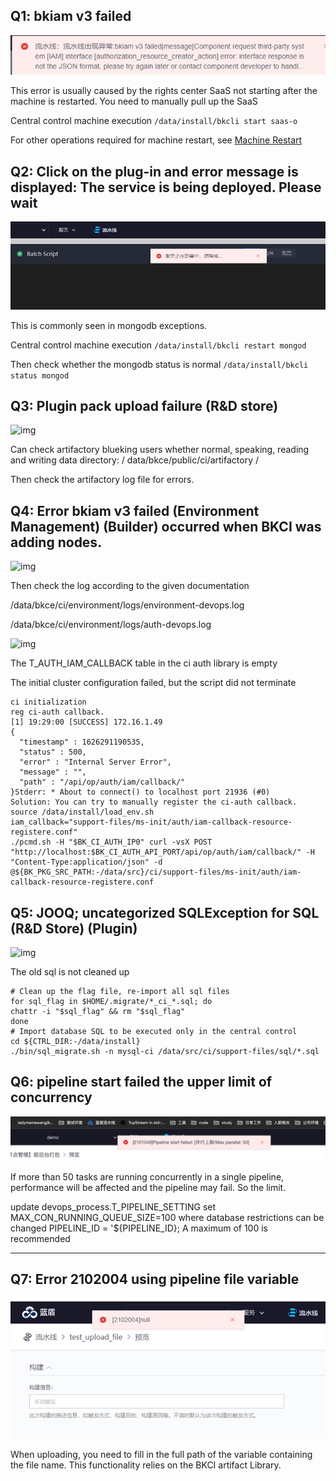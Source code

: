 ## Q1: bkiam v3 failed

![img](../../.gitbook/assets/bkiam_failed.png)

This error is usually caused by the rights center SaaS not starting after the machine is restarted. You need to manually pull up the SaaS

Central control machine execution `/data/install/bkcli start saas-o`

For other operations required for machine restart, see [Machine Restart](https://bk.tencent.com/docs/document/6.0/127/7582)

## Q2: Click on the plug-in and error message is displayed: The service is being deployed. Please wait

![img](../../.gitbook/assets/touch_plugin.png)

This is commonly seen in mongodb exceptions.

Central control machine execution `/data/install/bkcli restart mongod`

Then check whether the mongodb status is normal `/data/install/bkcli status mongod`

## Q3: Plugin pack upload failure (R&D store)

![img](../../.gitbook/assets/image-20220301101202-iJWQt.png)

Can check artifactory blueking users whether normal, speaking, reading and writing data directory: / data/bkce/public/ci/artifactory /

Then check the artifactory log file for errors.

## Q4: Error bkiam v3 failed (Environment Management) (Builder) occurred when BKCI was adding nodes.

![img](../../.gitbook/assets/image-20220301101202-MyIAk.png)

Then check the log according to the given documentation

/data/bkce/ci/environment/logs/environment-devops.log

/data/bkce/ci/environment/logs/auth-devops.log

![img](../../.gitbook/assets/image-20220301101202-GyIic.png)

The T_AUTH_IAM_CALLBACK table in the ci auth library is empty

The initial cluster configuration failed, but the script did not terminate

```
ci initialization
reg ci-auth callback.
[1] 19:29:00 [SUCCESS] 172.16.1.49
{
  "timestamp" : 1626291190535,
  "status" : 500,
  "error" : "Internal Server Error",
  "message" : "",
  "path" : "/api/op/auth/iam/callback/"
}Stderr: * About to connect() to localhost port 21936 (#0)
Solution: You can try to manually register the ci-auth callback.
source /data/install/load_env.sh
iam_callback="support-files/ms-init/auth/iam-callback-resource-registere.conf"
./pcmd.sh -H "$BK_CI_AUTH_IP0" curl -vsX POST "http://localhost:$BK_CI_AUTH_API_PORT/api/op/auth/iam/callback/" -H "Content-Type:application/json" -d @${BK_PKG_SRC_PATH:-/data/src}/ci/support-files/ms-init/auth/iam-callback-resource-registere.conf
```

## Q5: JOOQ; uncategorized SQLException for SQL (R&D Store) (Plugin)

![img](../../.gitbook/assets/image-20220301101202-rtxbB.png)

The old sql is not cleaned up

```
# Clean up the flag file, re-import all sql files
for sql_flag in $HOME/.migrate/*_ci_*.sql; do
chattr -i "$sql_flag" && rm "$sql_flag"
done
# Import database SQL to be executed only in the central control
cd ${CTRL_DIR:-/data/install}
./bin/sql_migrate.sh -n mysql-ci /data/src/ci/support-files/sql/*.sql
```

## Q6: pipeline start failed the upper limit of concurrency

![img](../../.gitbook/assets/max_parallel_view.png)

If more than 50 tasks are running concurrently in a single pipeline, performance will be affected and the pipeline may fail. So the limit.

update devops_process.T_PIPELINE_SETTING set MAX_CON_RUNNING_QUEUE_SIZE=100 where database restrictions can be changed PIPELINE_ID = '${PIPELINE_ID}; A maximum of 100 is recommended

------

## Q7: Error 2102004 using pipeline file variable

![img](../../.gitbook/assets/var_error_2102004.png)

When uploading, you need to fill in the full path of the variable containing the file name. This functionality relies on the BKCI artifact Library.